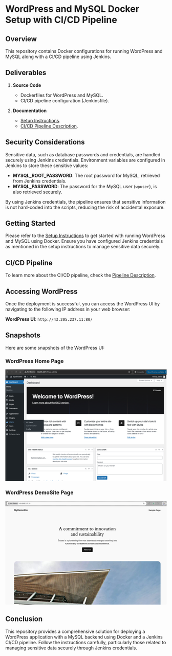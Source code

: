 # WordPress and MySQL Docker Setup with CI/CD Pipeline

## Overview
This repository contains Docker configurations for running WordPress and MySQL along with a CI/CD pipeline using Jenkins.

## Deliverables
1. **Source Code**
   - Dockerfiles for WordPress and MySQL.
   - CI/CD pipeline configuration (Jenkinsfile).

2. **Documentation**
   - [Setup Instructions](docs/setup_instructions.md).
   - [CI/CD Pipeline Description](docs/pipeline_description.md).

## Security Considerations
Sensitive data, such as database passwords and credentials, are handled securely using Jenkins credentials. Environment variables are configured in Jenkins to store these sensitive values:

- **MYSQL_ROOT_PASSWORD**: The root password for MySQL, retrieved from Jenkins credentials.
- **MYSQL_PASSWORD**: The password for the MySQL user (`wpuser`), is also retrieved securely.

By using Jenkins credentials, the pipeline ensures that sensitive information is not hard-coded into the scripts, reducing the risk of accidental exposure.

## Getting Started
Please refer to the [Setup Instructions](docs/setup_instructions.md) to get started with running WordPress and MySQL using Docker. Ensure you have configured Jenkins credentials as mentioned in the setup instructions to manage sensitive data securely.

## CI/CD Pipeline
To learn more about the CI/CD pipeline, check the [Pipeline Description](docs/pipeline_description.md).

## Accessing WordPress
Once the deployment is successful, you can access the WordPress UI by navigating to the following IP address in your web browser:

**WordPress UI**: `http://43.205.237.11:80/`

## Snapshots
Here are some snapshots of the WordPress UI:

### WordPress Home Page
![WordPress DemoSite Page](images/wordpress-DashboardHome.jpg)

### WordPress DemoSite Page
![WordPress DemoSite Page](images/wordpress-demosite.jpg)

## Conclusion
This repository provides a comprehensive solution for deploying a WordPress application with a MySQL backend using Docker and a Jenkins CI/CD pipeline. Follow the instructions carefully, particularly those related to managing sensitive data securely through Jenkins credentials.

